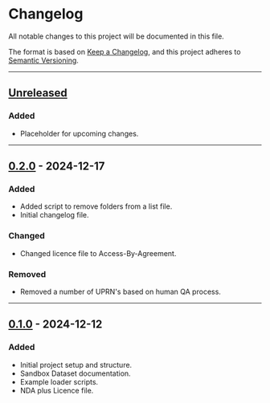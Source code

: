 # Changelog

All notable changes to this project will be documented in this file.

The format is based on [Keep a Changelog](https://keepachangelog.com/en/1.1.0/),
and this project adheres to [Semantic Versioning](https://semver.org/spec/v2.0.0.html).

---

## [Unreleased]

### Added

- Placeholder for upcoming changes.

---

## [0.2.0] - 2024-12-17

### Added

- Added script to remove folders from a list file.
- Initial changelog file.

### Changed

- Changed licence file to Access-By-Agreement.

### Removed

- Removed a number of UPRN's based on human QA process.

---

## [0.1.0] - 2024-12-12

### Added

- Initial project setup and structure.
- Sandbox Dataset documentation.
- Example loader scripts.
- NDA plus Licence file.

[unreleased]: https://github.com/abc-rp/xri-alpha-sandbox/compare/v0.2.0...HEAD
[0.2.0]: https://github.com/abc-rp/xri-alpha-sandbox/compare/v0.1.0...v0.2.0
[0.1.0]: https://github.com/abc-rp/xri-alpha-sandbox/releases/tag/v0.1.0
